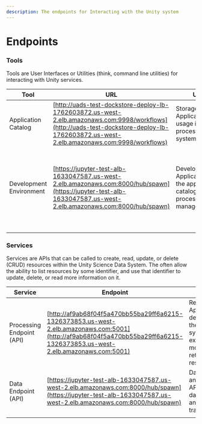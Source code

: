 ```yaml
---
description: The endpoints for Interacting with the Unity system
---
```


# Endpoints

### Tools

Tools are User Interfaces or Utilities (think, command line utilities) for interacting with Unity services.&#x20;

| Tool                    | URL                                                                                                                                                                                      | Usage                                                                                     | Tutorial                                                                                                                                                                                                          |
| ----------------------- | ---------------------------------------------------------------------------------------------------------------------------------------------------------------------------------------- | ----------------------------------------------------------------------------------------- | ----------------------------------------------------------------------------------------------------------------------------------------------------------------------------------------------------------------- |
| Application Catalog     | [http://uads-test-dockstore-deploy-lb-1762603872.us-west-2.elb.amazonaws.com:9998/workflows](http://uads-test-dockstore-deploy-lb-1762603872.us-west-2.elb.amazonaws.com:9998/workflows) | Storage of Applications for usage in the processing system.                               | TBD                                                                                                                                                                                                               |
| Development Environment | [https://jupyter-test-alb-1633047587.us-west-2.elb.amazonaws.com:8000/hub/spawn](https://jupyter-test-alb-1633047587.us-west-2.elb.amazonaws.com:8000/hub/spawn)                         | Develop Applications for the application catalog. low-level process/execution management. | <p><a href="https://jupyterlab.readthedocs.io/en/stable/getting_started/overview.html">Getting Started with Jupyter Lab</a></p><p><a href="https://jupyter.org/try-jupyter/lab/">Jupyter-Lab Tutorial<br></a></p> |
|                         |                                                                                                                                                                                          |                                                                                           |                                                                                                                                                                                                                   |
|                         |                                                                                                                                                                                          |                                                                                           |                                                                                                                                                                                                                   |

### Services

Services are APIs that can be called to create, read, update, or delete (CRUD) resources within the Unity Science Data System. The often allow the ability to list resources by some identifier, and use that identifier to update, delete, or read more information on it.

| Service                   | Endpoint                                                                                                                                                                   | Usage                                                                                               | Tutorial |
| ------------------------- | -------------------------------------------------------------------------------------------------------------------------------------------------------------------------- | --------------------------------------------------------------------------------------------------- | -------- |
| Processing Endpoint (API) | [http://af9ab68f04f5a470bb55ba29ff6a6215-1326373853.us-west-2.elb.amazonaws.com:5001](http://af9ab68f04f5a470bb55ba29ff6a6215-1326373853.us-west-2.elb.amazonaws.com:5001) | Request Application deployment to the processing system, execute, monitor and retrieve job results. | TBD      |
| Data Endpoint (API)       | [https://jupyter-test-alb-1633047587.us-west-2.elb.amazonaws.com:8000/hub/spawn](https://jupyter-test-alb-1633047587.us-west-2.elb.amazonaws.com:8000/hub/spawn)           | Data Access and Processing API for finding data of interest and requesting transformations          | TBD      |
|                           |                                                                                                                                                                            |                                                                                                     |          |
